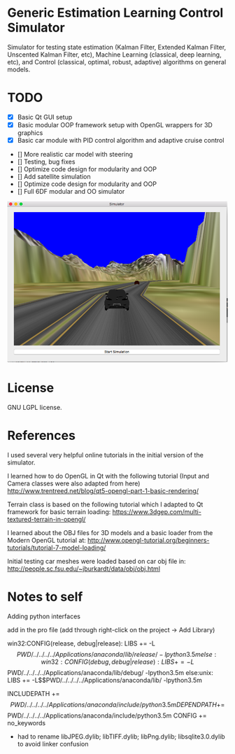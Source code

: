 # Generic Estimation Learning Control Simulator

Simulator for testing state estimation (Kalman Filter, Extended Kalman Filter, Unscented Kalman Filter, etc), Machine Learning (classical, deep learning, etc), and Control (classical, optimal, robust, adaptive)  algorithms on general models.


# TODO

 - [X] Basic Qt GUI setup
 - [X] Basic modular OOP framework setup with OpenGL wrappers for 3D graphics
 - [X] Basic car module with PID control algorithm and adaptive cruise control
 - [] More realistic car model with steering
 - [] Testing, bug fixes
 - [] Optimize code design for modularity and OOP
 - [] Add satellite simulation
 - [] Optimize code design for modularity and OOP
 - [] Full 6DF modular and OO simulator

[//]: # (Image References)

 [screenshot]: ./SimulatorScreenShot.png "Screenshot"

![Screenshot][screenshot]

# License

GNU LGPL license.

# References

I used several very helpful online tutorials in the initial version of the simulator.

I learned how to do OpenGL in Qt with the following tutorial (Input and Camera classes were also adapted from here)
http://www.trentreed.net/blog/qt5-opengl-part-1-basic-rendering/

Terrain class is based on the following tutorial which I adapted to Qt framework for basic terrain loading:
https://www.3dgep.com/multi-textured-terrain-in-opengl/

I learned about the OBJ files for 3D models and a basic loader from the Modern OpenGL tutorial at:
http://www.opengl-tutorial.org/beginners-tutorials/tutorial-7-model-loading/

Initial testing car meshes were loaded based on car obj file in:
http://people.sc.fsu.edu/~jburkardt/data/obj/obj.html


# Notes to self

Adding python interfaces

add in the pro file (add through right-click on the project -> Add Library)


win32:CONFIG(release, debug|release): LIBS += -L$$PWD/../../../../Applications/anaconda/lib/release/ -lpython3.5m
else:win32:CONFIG(debug, debug|release): LIBS += -L$$PWD/../../../../Applications/anaconda/lib/debug/ -lpython3.5m
else:unix: LIBS += -L$$PWD/../../../../Applications/anaconda/lib/ -lpython3.5m

INCLUDEPATH += $$PWD/../../../../Applications/anaconda/include/python3.5m
DEPENDPATH += $$PWD/../../../../Applications/anaconda/include/python3.5m
CONFIG += no_keywords

- had to rename libJPEG.dylib; libTIFF.dylib; libPng.dylib; libsqlite3.0.dylib to avoid linker confusion
